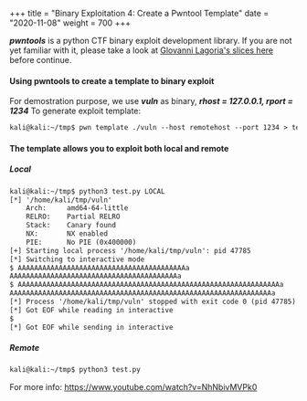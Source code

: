 +++
title = "Binary Exploitation 4: Create a Pwntool Template"
date = "2020-11-08"
weight = 700
+++

***pwntools*** is a python CTF binary exploit development library. If you are not yet familiar with it, please take a look at [Glovanni Lagoria's slices here](https://www.fweefwop.club/resources/exploitation_slides.pdf) before continue. 

#### Using pwntools to create a template to binary exploit    
     
For demostration purpose, we use ***vuln*** as binary, ***rhost = 127.0.0.1, rport = 1234***
To generate exploit template:   
```html
kali@kali:~/tmp$ pwn template ./vuln --host remotehost --port 1234 > test.py
```   
#### The template allows you to exploit both local and remote ####    
    
##### Local
````html
kali@kali:~/tmp$ python3 test.py LOCAL
[*] '/home/kali/tmp/vuln'
    Arch:     amd64-64-little
    RELRO:    Partial RELRO
    Stack:    Canary found
    NX:       NX enabled
    PIE:      No PIE (0x400000)
[+] Starting local process '/home/kali/tmp/vuln': pid 47785
[*] Switching to interactive mode
$ AAAAAAAAAAAAAAAAAAAAAAAAAAAAAAAAAAAAAAAAAa
AAAAAAAAAAAAAAAAAAAAAAAAAAAAAAAAAAAAAAAAAa
$ AAAAAAAAAAAAAAAAAAAAAAAAAAAAAAAAAAAAAAAAAAAAAAAAAAAAAAAAAAAAAAAAa
AAAAAAAAAAAAAAAAAAAAAAAAAAAAAAAAAAAAAAAAAAAAAAAAAAAAAAAAAAAAAAAAa
[*] Process '/home/kali/tmp/vuln' stopped with exit code 0 (pid 47785)
[*] Got EOF while reading in interactive
$ 
[*] Got EOF while sending in interactive
```````   
##### Remote
```html 
kali@kali:~/tmp$ python3 test.py

```

For more info: https://www.youtube.com/watch?v=NhNbivMVPk0
